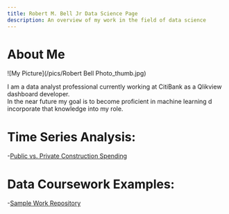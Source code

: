 ```yaml
---
title: Robert M. Bell Jr Data Science Page
description: An overview of my work in the field of data science
---
```


# About Me
![My Picture](/pics/Robert Bell Photo_thumb.jpg)

I am a data analyst professional currently working at CitiBank as a Qlikview dashboard developer.  
In the near future my goal is to become proficient in machine learning d incorporate that knowledge into my role.   

# Time Series Analysis:

-[Public vs. Private Construction Spending](/timeseriesdecom/index.md)


# Data Coursework Examples:

-[Sample Work Repository](https://github.com/robertbell33wp/codework)
